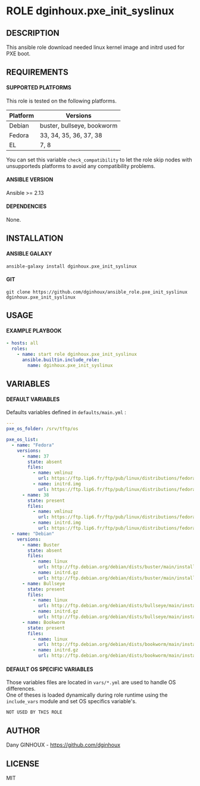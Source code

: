 # ROLE dginhoux.pxe_init_syslinux



## DESCRIPTION

This ansible role download needed linux kernel image and initrd used for PXE boot.


## REQUIREMENTS

#### SUPPORTED PLATFORMS

This role is tested on the following platforms.<br />

| Platform | Versions |
|----------|----------|
| Debian | buster, bullseye, bookworm |
| Fedora | 33, 34, 35, 36, 37, 38 |
| EL | 7, 8 |

You can set this variable `check_compatibility` to let the role skip nodes with unsupporteds platforms to avoid any compatibility problems.<br />


#### ANSIBLE VERSION

Ansible >= 2.13

#### DEPENDENCIES

None.



## INSTALLATION

#### ANSIBLE GALAXY

```shell
ansible-galaxy install dginhoux.pxe_init_syslinux
```
#### GIT

```shell
git clone https://github.com/dginhoux/ansible_role.pxe_init_syslinux dginhoux.pxe_init_syslinux
```


## USAGE

#### EXAMPLE PLAYBOOK

```yaml
- hosts: all
  roles:
    - name: start role dginhoux.pxe_init_syslinux
      ansible.builtin.include_role:
        name: dginhoux.pxe_init_syslinux
```


## VARIABLES

#### DEFAULT VARIABLES

Defaults variables defined in `defaults/main.yml` : 

```yaml
---
pxe_os_folder: /srv/tftp/os

pxe_os_list:
  - name: "Fedora"
    versions:
      - name: 37
        state: absent
        files:
          - name: vmlinuz
            url: https://ftp.lip6.fr/ftp/pub/linux/distributions/fedora/releases/37/Server/x86_64/os/images/pxeboot/vmlinuz
          - name: initrd.img
            url: https://ftp.lip6.fr/ftp/pub/linux/distributions/fedora/releases/37/Server/x86_64/os/images/pxeboot/initrd.img
      - name: 38
        state: present
        files:
          - name: vmlinuz
            url: https://ftp.lip6.fr/ftp/pub/linux/distributions/fedora/releases/38/Server/x86_64/os/images/pxeboot/vmlinuz
          - name: initrd.img
            url: https://ftp.lip6.fr/ftp/pub/linux/distributions/fedora/releases/38/Server/x86_64/os/images/pxeboot/initrd.img
  - name: "Debian"
    versions:
      - name: Buster
        state: absent
        files:
          - name: linux
            url: http://ftp.debian.org/debian/dists/buster/main/installer-amd64/current/images/netboot/debian-installer/amd64/linux
          - name: initrd.gz
            url: http://ftp.debian.org/debian/dists/buster/main/installer-amd64/current/images/netboot/debian-installer/amd64/initrd.gz
      - name: Bullseye
        state: present
        files:
          - name: linux
            url: http://ftp.debian.org/debian/dists/bullseye/main/installer-amd64/current/images/netboot/debian-installer/amd64/linux
          - name: initrd.gz
            url: http://ftp.debian.org/debian/dists/bullseye/main/installer-amd64/current/images/netboot/debian-installer/amd64/initrd.gz
      - name: Bookworm
        state: present
        files:
          - name: linux
            url: http://ftp.debian.org/debian/dists/bookworm/main/installer-amd64/current/images/netboot/debian-installer/amd64/linux
          - name: initrd.gz
            url: http://ftp.debian.org/debian/dists/bookworm/main/installer-amd64/current/images/netboot/debian-installer/amd64/initrd.gz
```

#### DEFAULT OS SPECIFIC VARIABLES

Those variables files are located in `vars/*.yml` are used to handle OS differences.<br />
One of theses is loaded dynamically during role runtime using the `include_vars` module and set OS specifics variable's.

`NOT USED BY THIS ROLE`



## AUTHOR

Dany GINHOUX - https://github.com/dginhoux



## LICENSE

MIT
